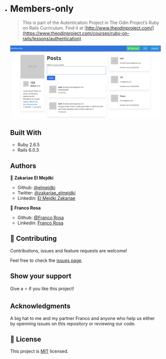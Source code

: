 * # Members-only

  >  This is part of the Autentication Project in The Odin Project’s Ruby on Rails Curriculum. Find it at [http://www.theodinproject.com/](https://www.theodinproject.com/courses/ruby-on-rails/lessons/authentication)

  ![App Preview](/app/assets/images/img.png) 
  ## Built With

  - Ruby 2.6.5
  - Rails 6.0.3

  ## Authors

  👤 **Zakariae El Mejdki**

  - Github: [@elmejdki](https://github.com/elmejdki)
  - Twitter: [@zakariae_elmejdki](https://www.linkedin.com/in/zakariaeelmejdki)
  - Linkedin: [El Mejdki Zakariae](https://twitter.com/zakariaemejdki)

  👤 **Franco Rosa**

  - Github: [@Franco Rosa](https://github.com/FrancoRosa)
  - Linkedin: [Franco Rosa](https://www.linkedin.com/in/franco-rosa-79972119b/)

  ## 🤝 Contributing

  Contributions, issues and feature requests are welcome!

  Feel free to check the [issues page](https://github.com/elmejdki/TubeClone/issues).

  ## Show your support

  Give a ⭐️ if you like this project!

  ## Acknowledgments

  A big hat to me and my partner Franco and anyone who help us either by openning issues on this repository or reviewing our code.

  ## 📝 License

  This project is [MIT](lic.url) licensed.